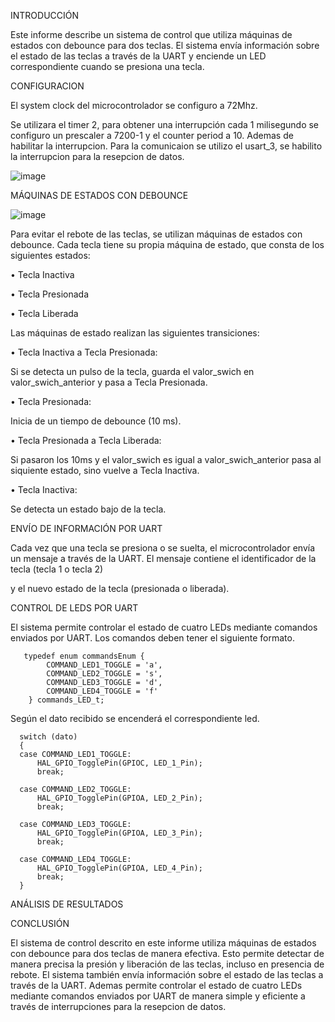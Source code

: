 INTRODUCCIÓN

Este informe describe un sistema de control que utiliza máquinas de estados con debounce para dos teclas. 
El sistema envía información sobre el estado de las teclas a través de la UART y enciende un LED correspondiente cuando se presiona una tecla.

CONFIGURACION

El system clock del microcontrolador se configuro a 72Mhz.

Se utilizara el timer 2, para obtener una interrupción cada 1 milisegundo se configuro un prescaler a 7200-1 y el counter period a 10. Ademas de habilitar la interrupcion. 
Para la comunicaion se utilizo el usart_3, se habilito la interrupcion para la resepcion de datos.

![image](https://github.com/ErickDiaz2001/Ejercicio_4/assets/169405943/39c48379-5868-47ba-944b-89a8024f9a9f)



MÁQUINAS DE ESTADOS CON DEBOUNCE

![image](https://github.com/ErickDiaz2001/Ejercicio_4/assets/169405943/f791805e-a26c-49cf-807e-db8f2ac320b6)

Para evitar el rebote de las teclas, se utilizan máquinas de estados con debounce. Cada tecla tiene su propia máquina de estado, que consta de los siguientes estados:

•	Tecla Inactiva

•	Tecla Presionada

•	Tecla Liberada

Las máquinas de estado realizan las siguientes transiciones:

•	Tecla Inactiva a Tecla Presionada: 

Si se detecta un pulso de la tecla, guarda el valor_swich en valor_swich_anterior y pasa a Tecla Presionada.

•	Tecla Presionada: 

Inicia de un tiempo de debounce (10 ms).

•	Tecla Presionada a Tecla Liberada: 

Si pasaron los 10ms y el valor_swich es igual a valor_swich_anterior pasa al siquiente estado, sino vuelve a Tecla Inactiva.

•	Tecla Inactiva: 

Se detecta un estado bajo de la tecla.

ENVÍO DE INFORMACIÓN POR UART

Cada vez que una tecla se presiona o se suelta, el microcontrolador envía un mensaje a través de la UART. El mensaje contiene el identificador de la tecla (tecla 1 o tecla 2) 

y el nuevo estado de la tecla (presionada o liberada).

CONTROL DE LEDS POR UART

El sistema permite controlar el estado de cuatro LEDs mediante comandos enviados por UART. Los comandos deben tener el siguiente formato.

       typedef enum commandsEnum {
	        COMMAND_LED1_TOGGLE = 'a',
	        COMMAND_LED2_TOGGLE = 's',
	        COMMAND_LED3_TOGGLE = 'd',
	        COMMAND_LED4_TOGGLE = 'f'
        } commands_LED_t;
	
Según el dato recibido se encenderá el correspondiente led.
 
	  switch (dato)
	  {
	  case COMMAND_LED1_TOGGLE:
		  HAL_GPIO_TogglePin(GPIOC, LED_1_Pin);
		  break;

	  case COMMAND_LED2_TOGGLE:
		  HAL_GPIO_TogglePin(GPIOA, LED_2_Pin);
		  break;

	  case COMMAND_LED3_TOGGLE:
		  HAL_GPIO_TogglePin(GPIOA, LED_3_Pin);
		  break;

	  case COMMAND_LED4_TOGGLE:
		  HAL_GPIO_TogglePin(GPIOA, LED_4_Pin);
		  break;
	  }

ANÁLISIS DE RESULTADOS 


CONCLUSIÓN

El sistema de control descrito en este informe utiliza máquinas de estados con debounce para dos teclas de manera efectiva.
Esto permite detectar de manera precisa la presión y liberación de las teclas, incluso en presencia de rebote.
El sistema también envía información sobre el estado de las teclas a través de la UART.
Ademas permite controlar el estado de cuatro LEDs mediante comandos enviados por UART de manera simple y eficiente a través de interrupciones para la resepcion de datos.
